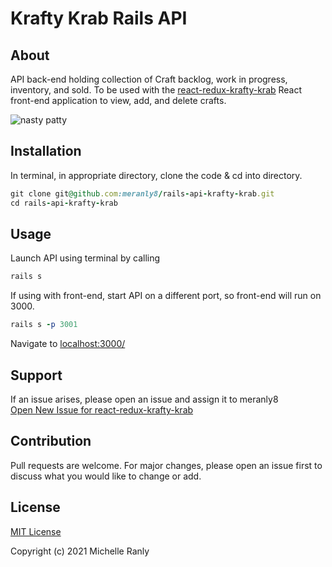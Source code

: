# Krafty Krab Rails API
## About
API back-end holding collection of Craft backlog, work in progress, inventory, and sold. To be used with the [react-redux-krafty-krab](https://github.com/meranly8/react-redux-krafty-krab) React front-end application to view, add, and delete crafts. 

![nasty patty][logo]

[logo]: https://i.imgur.com/QslmyARl.jpg "Nasty Patty Embroidery"

## Installation
In terminal, in appropriate directory, clone the code & cd into  directory.
```ruby
git clone git@github.com:meranly8/rails-api-krafty-krab.git
cd rails-api-krafty-krab
```

## Usage
Launch API using terminal by calling
```ruby
rails s
```

If using with front-end, start API on a different port, so front-end will run on 3000.
```ruby
rails s -p 3001
```

Navigate to [localhost:3000/](http://localhost:3000/)

## Support
If an issue arises, please open an issue and assign it to meranly8\
[Open New Issue for react-redux-krafty-krab](https://github.com/meranly8/react-redux-krafty-krab/issues/new)

## Contribution
Pull requests are welcome. For major changes, please open an issue first to discuss what you would like to change or add.

## License
[MIT License](https://choosealicense.com/licenses/mit/)

Copyright (c) 2021 Michelle Ranly